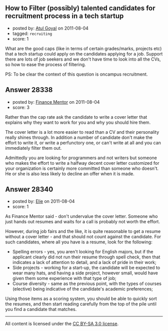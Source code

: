 ## How to Filter (possibly) talented candidates for recruitment process in a tech startup

- posted by: [Atul Goyal](https://stackexchange.com/users/-1/11816-atul-goyal) on 2011-08-04
- tagged: `recruiting`
- score: 1

What are the good caps (like in terms of certain grades/marks, projects etc) that a tech startup could apply on the candidates applying for a job. Support there are lots of job seekers and we don't have time to look into all the CVs, so how to ease the process of filtering.

PS: To be clear the context of this question is oncampus recruitment.


## Answer 28338

- posted by: [Finance Mentor](https://stackexchange.com/users/-1/11741-finance-mentor) on 2011-08-04
- score: 3

Rather than the cap rate ask the candidate to write a cover letter that explains why they want to work for you and why you should hire them. 

The cover letter is a lot more easier to read than a CV and their personality really shines through. In addition a number of candidate don't make the effort to write it, or write a perfunctory one, or can't write at all and you can immediately filter them out. 

Admittedly you are looking for programmers and not writers but someone who makes the effort to write a halfway decent cover letter customized for your organization is certainly more committed than someone who doesn't.  He or she is also less likely to decline an offer when it is made.




## Answer 28340

- posted by: [Elie](https://stackexchange.com/users/-1/1752-elie) on 2011-08-04
- score: 1

As Finance Mentor said - don't undervalue the cover letter. Someone who just hands out resumes and waits for a call is probably not worth the effort.

However, during job fairs and the like, it is quite reasonable to get a resume without a cover letter - and that should not count against the candidate. For such candidates, where all you have is a resume, look for the following:

 - Spelling errors - yes, you aren't looking for English majors, but if the applicant clearly did not run their resume through spell check, then that indicates a lack of attention to detail, and a lack of pride in their work;
 - Side projects - working for a start-up, the candidate will be expected to wear many hats, and having a side project, however small, would have given them some experience with that type of job;
 - Course diversity - same as the previous point, with the types of courses (elective) being indicative of the candidate's academic preferences;

Using those items as a scoring system, you should be able to quickly sort the resumes, and then start reading carefully from the top of the pile until you find a candidate that matches.



---

All content is licensed under the [CC BY-SA 3.0 license](https://creativecommons.org/licenses/by-sa/3.0/).

